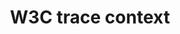 ---
type: docs
title: "W3C trace context"
linkTitle: "W3C trace context"
weight: 1000
description: Background and scenarios for using W3C tracing with Dapr
type: docs
---